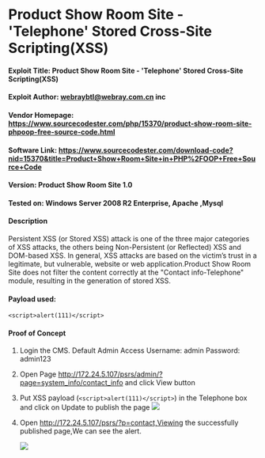 # Product Show Room Site - 'Telephone' Stored Cross-Site Scripting(XSS)

   
#### Exploit Title: Product Show Room Site - 'Telephone' Stored Cross-Site Scripting(XSS)
#### Exploit Author: webraybtl@webray.com.cn inc
#### Vendor Homepage: https://www.sourcecodester.com/php/15370/product-show-room-site-phpoop-free-source-code.html
#### Software Link: https://www.sourcecodester.com/download-code?nid=15370&title=Product+Show+Room+Site+in+PHP%2FOOP+Free+Source+Code
#### Version: Product Show Room Site 1.0
#### Tested on: Windows Server 2008 R2 Enterprise, Apache ,Mysql

#### Description
Persistent XSS (or Stored XSS) attack is one of the three major categories of XSS attacks, the others being Non-Persistent (or Reflected) XSS and DOM-based XSS. In general, XSS attacks are based on the victim’s trust in a legitimate, but vulnerable, website or web application.Product Show Room Site does not filter the content correctly at the "Contact info-Telephone" module, resulting in the generation of stored XSS.

#### Payload used:
`<script>alert(111)</script>`

#### Proof of Concept

1. Login the CMS. 
Default Admin Access
Username: admin
Password: admin123

1. Open Page http://172.24.5.107/psrs/admin/?page=system_info/contact_info and click View button

2. Put XSS payload  (`<script>alert(111)</script>`) in the Telephone box and click on Update to publish the page
![](media/16541584230777/16541588188582.jpg)

   

   

4. Open http://172.24.5.107/psrs/?p=contact,Viewing the successfully published page,We can see the alert.

    ![](media/16541584230777/16541588784831.jpg)

